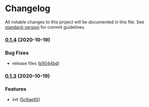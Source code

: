 # Changelog

All notable changes to this project will be documented in this file. See [standard-version](https://github.com/conventional-changelog/standard-version) for commit guidelines.

### [0.1.4](https://github.com/asyarb/tailwind-capsize/compare/v0.1.3...v0.1.4) (2020-10-19)


### Bug Fixes

* release files ([b9044bd](https://github.com/asyarb/tailwind-capsize/commit/b9044bdaced6ce405ca2daeda3438daeb8632ef9))

### [0.1.3](https://github.com/asyarb/tailwind-capsize/compare/v0.1.2...v0.1.3) (2020-10-19)

### Features

- init ([5c6ae95](https://github.com/asyarb/tailwind-capsize/commit/5c6ae9538ac3d9ca72d2245e77eddb48b2845987))
